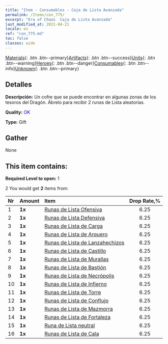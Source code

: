 ```yaml
---
title: "Item - Consumables - Caja de Lista Avanzada"
permalink: /Items/con_775/
excerpt: "Era of Chaos  Caja de Lista Avanzada"
last_modified_at: 2021-04-21
locale: es
ref: "con_775.md"
toc: false
classes: wide
---
```

 [Materials](/es/Items/){: .btn .btn--primary}[Artifacts](/es/Items/Artifacts/){: .btn .btn--success}[Units](/es/Items/Units/){: .btn .btn--warning}[Heroes](/es/Items/Heroes/){: .btn .btn--danger}[Consumables](/es/Items/Consumables/){: .btn .btn--info}[Unknown](/es/Items/Unknown/){: .btn .btn--primary}

## Detalles
 **Descripción:** Un cofre que se puede encontrar en algunas zonas de los tesoros del Dragón. Ábrelo para recibir 2 runas de Lista aleatorias.

 **Quality:** <span style="color: #0000CD">OK</span>

 **Type:** Gift

## Gather

  None

## This item contains:

 **Required Level to open:** 1

 2 You would get **2** items  from:

  | Nr | Amount |     Item    | Drop Rate,% |
  |:---|:-------|:------------|:---------:|
  | 1 |  **1x** | [Runas de Lista Ofensiva](/es/Items/con_734/) | 6.25 | 
  | 2 |  **1x** | [Runas de Lista Defensiva](/es/Items/con_739/) | 6.25 | 
  | 3 |  **1x** | [Runas de Lista de Carga](/es/Items/con_741/) | 6.25 | 
  | 4 |  **1x** | [Runas de Lista de Arquero](/es/Items/con_742/) | 6.25 | 
  | 5 |  **1x** | [Runas de Lista de Lanzahechizos](/es/Items/con_746/) | 6.25 | 
  | 6 |  **1x** | [Runas de Lista de Castillo](/es/Items/con_752/) | 6.25 | 
  | 7 |  **1x** | [Runas de Lista de Murallas](/es/Items/con_753/) | 6.25 | 
  | 8 |  **1x** | [Runas de Lista de Bastión](/es/Items/con_754/) | 6.25 | 
  | 9 |  **1x** | [Runas de Lista de Necrópolis](/es/Items/con_755/) | 6.25 | 
  | 10 |  **1x** | [Runas de Lista de Infierno](/es/Items/con_777/) | 6.25 | 
  | 11 |  **1x** | [Runas de Lista de Torre](/es/Items/con_785/) | 6.25 | 
  | 12 |  **1x** | [Runas de Lista de Conflujo](/es/Items/con_791/) | 6.25 | 
  | 13 |  **1x** | [Runas de Lista de Mazmorra](/es/Items/con_792/) | 6.25 | 
  | 14 |  **1x** | [Runas de Lista de Fortaleza](/es/Items/con_818/) | 6.25 | 
  | 15 |  **1x** | [Runa de Lista neutral](/es/Items/con_869/) | 6.25 | 
  | 16 |  **1x** | [Runas de Lista de Cala](/es/Items/con_868/) | 6.25 | 
